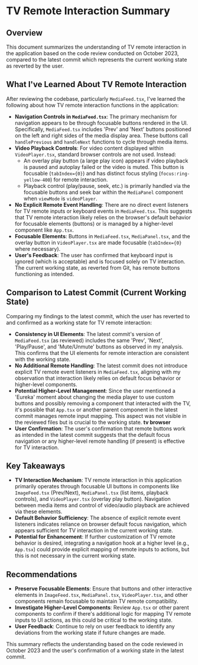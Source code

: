 # TV Remote Interaction Summary

## Overview
This document summarizes the understanding of TV remote interaction in the application based on the code review conducted on October 2023, compared to the latest commit which represents the current working state as reverted by the user.

## What I've Learned About TV Remote Interaction

After reviewing the codebase, particularly `MediaFeed.tsx`, I've learned the following about how TV remote interaction functions in the application:

- **Navigation Controls in `MediaFeed.tsx`**: The primary mechanism for navigation appears to be through focusable buttons rendered in the UI. Specifically, `MediaFeed.tsx` includes 'Prev' and 'Next' buttons positioned on the left and right sides of the media display area. These buttons call `handlePrevious` and `handleNext` functions to cycle through media items.
- **Video Playback Controls**: For video content displayed within `VideoPlayer.tsx`, standard browser controls are not used. Instead:
    - An overlay play button (a large play icon) appears if video playback is paused and autoplay failed or the video is muted. This button is focusable (`tabIndex={0}`) and has distinct focus styling (`focus:ring-yellow-400`) for remote interaction.
    - Playback control (play/pause, seek, etc.) is primarily handled via the focusable buttons and seek bar within the `MediaPanel` component when `viewMode` is `videoPlayer`.
- **No Explicit Remote Event Handling**: There are no direct event listeners for TV remote inputs or keyboard events in `MediaFeed.tsx`. This suggests that TV remote interaction likely relies on the browser's default behavior for focusable elements (buttons) or is managed by a higher-level component like `App.tsx`.
- **Focusable Elements**: Buttons in `MediaFeed.tsx`, `MediaPanel.tsx`, and the overlay button in `VideoPlayer.tsx` are made focusable (`tabIndex={0}` where necessary).
- **User's Feedback**: The user has confirmed that keyboard input is ignored (which is acceptable) and is focused solely on TV interaction. The current working state, as reverted from Git, has remote buttons functioning as intended.

## Comparison to Latest Commit (Current Working State)

Comparing my findings to the latest commit, which the user has reverted to and confirmed as a working state for TV remote interaction:

- **Consistency in UI Elements**: The latest commit's version of `MediaFeed.tsx` (as reviewed) includes the same 'Prev', 'Next', 'Play/Pause', and 'Mute/Unmute' buttons as observed in my analysis. This confirms that the UI elements for remote interaction are consistent with the working state.
- **No Additional Remote Handling**: The latest commit does not introduce explicit TV remote event listeners in `MediaFeed.tsx`, aligning with my observation that interaction likely relies on default focus behavior or higher-level components.
- **Potential Higher-Level Management**: Since the user mentioned a 'Eureka' moment about changing the media player to use custom buttons and possibly removing a component that interacted with the TV, it's possible that `App.tsx` or another parent component in the latest commit manages remote input mapping. This aspect was not visible in the reviewed files but is crucial to the working state. **tv browser**
- **User Confirmation**: The user's confirmation that remote buttons work as intended in the latest commit suggests that the default focus navigation or any higher-level remote handling (if present) is effective for TV interaction.

## Key Takeaways

- **TV Interaction Mechanism**: TV remote interaction in this application primarily operates through focusable UI buttons in components like `ImageFeed.tsx` (Prev/Next), `MediaPanel.tsx` (list items, playback controls), and `VideoPlayer.tsx` (overlay play button). Navigation between media items and control of video/audio playback are achieved via these elements.
- **Default Behavior Sufficiency**: The absence of explicit remote event listeners indicates reliance on browser default focus navigation, which appears sufficient for TV interaction in the current working state.
- **Potential for Enhancement**: If further customization of TV remote behavior is desired, integrating a navigation hook at a higher level (e.g., `App.tsx`) could provide explicit mapping of remote inputs to actions, but this is not necessary in the current working state.

## Recommendations

- **Preserve Focusable Elements**: Ensure that buttons and other interactive elements in `ImageFeed.tsx`, `MediaPanel.tsx`, `VideoPlayer.tsx`, and other components remain focusable to maintain TV remote compatibility.
- **Investigate Higher-Level Components**: Review `App.tsx` or other parent components to confirm if there's additional logic for mapping TV remote inputs to UI actions, as this could be critical to the working state.
- **User Feedback**: Continue to rely on user feedback to identify any deviations from the working state if future changes are made.

This summary reflects the understanding based on the code reviewed in October 2023 and the user's confirmation of a working state in the latest commit. 